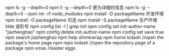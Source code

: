 npm ls -g --depth=0
npm ll -g --depth=0 更为详细的信息
npm ls -g --depth=0 --json
rm -rf node_modules
npm install -D packageName 开发环境
npm install -O packageName 可选
npm install -S packageName 生产环境
tilde 波形号
npm config list -l | grep init
npm config set init-author-name "jiazhenghao"
npm config delete init-author-name
npm config set save true
npm search jiazhenghao
npm help shrinkwrap
npm home lodash //open the package's home page
npm repo lodash //open the repository page of a package
npm xmas //easter eggs
